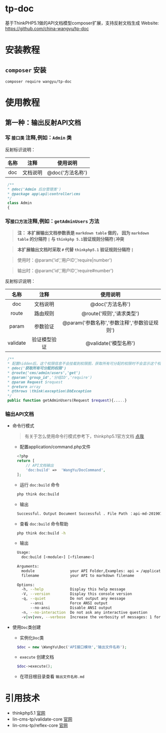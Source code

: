 # tp-doc

基于ThinkPHP5.1做的API文档模型composer扩展，支持反射文档生成
Website: https://github.com/china-wangyu/tp-doc


# 安装教程

## `composer` 安装
 
```composer
composer require wangyu/tp-doc
```

# 使用教程

## 第一种：输出反射API文档

### 写 `接口类` 注释,例如：`Admin` 类

   反射标识说明：
    
   | 名称 | 注释 | 使用说明 |
   | :----: | :----: | :----: |
   | doc | 文档说明 | @doc('方法名称') |
    
   ```php
    /**
    * @doc('Admin 后台管理类')
    * @package app\api\controller\cms
    */
    class Admin
    {
   ```

### 写`接口方法`注释,例如：`getAdminUsers` 方法

   > **注： 本扩展输出文档参数表是 `markdown table` 做的，
   因为 `markdown table` 的分隔符 `|` 与 `thinkphp 5.1`验证规则分隔符`|`冲突**
    
   > **本扩展输出文档时采取 `#` 代替 `thinkphp5.1` 验证规则分隔符 `|`**
    
   > 使用时：@param('id','用户ID','require|number')
    
   > 输出时：@param('id','用户ID','require#number')
    
   反射标识说明：
    
   | 名称 | 注释 | 使用说明 |
   | :----: | :----: | :----: |
   | doc | 文档说明 | @doc('方法名称') |
   | route | 路由规则 | @route('规则','请求类型') |
   | param | 参数验证 | @param('参数名称','参数注释','参数验证规则') |
   | validate | 验证模型验证 | @validate('模型名称') |
    
   ```php
    /**
    * 配置hidden后，这个权限信息不会挂载到权限图，获取所有可分配的权限时不会显示这个权限
    * @doc('获取所有可分配的权限')
    * @route('cms/admin/users','get')
    * @param('group_id','分组ID','require')
    * @param Request $request
    * @return array
    * @throws \think\exception\DbException
    */
    public function getAdminUsers(Request $request){.....}
   ```

### 输出API文档

- 命令行模式 
  
  > 有关于怎么使用命令行模式参考下，thinkphp5.1官方文档 [点我](https://www.kancloud.cn/manual/thinkphp5_1/354146) 
   
  - 配置application/command.php文件
  ```php
    <?php
    return [
        // API文档输出
        'doc:build'	=>	'WangYu/DocCommand',
    ];
  ```
  -  运行 `doc:build` 命令
  ```bash
    php think doc:build
  ```
  - 输出
  ```bash
    Successful. Output Document Successful . File Path ：api-md-20190701141656.md
  ```
  - 查看 `doc:build` 命令帮助
  ```bash
    php think doc:build -h
  ```
  - 输出
  ```bash
    Usage:
      doc:build [<module>] [<filename>]
    
    Arguments:
      module                your API Folder,Examples: api = /application/api [default: "api"]
      filename              your API to markdown filename
      
    Options:
      -h, --help            Display this help message
      -V, --version         Display this console version
      -q, --quiet           Do not output any message
          --ansi            Force ANSI output
          --no-ansi         Disable ANSI output
      -n, --no-interaction  Do not ask any interactive question
      -v|vv|vvv, --verbose  Increase the verbosity of messages: 1 for normal output, 2 for more verbose output and 3 for debug  
  ```
  
- 使用`Doc`类创建

  - 实例化`Doc`类
  ```php
    $doc = new \WangYu\Doc('API接口模块','输出文件名称');
  ```
  - `execute` 创建文档
  ```php
    $doc->execute();
  ```
  - 在项目根目录查看 `输出文件名称.md`
# 引用技术

- thinkphp5.1 [官网](https://www.kancloud.cn/manual/thinkphp5_1)
- lin-cms-tp/validate-core [官网](https://packagist.org/packages/lin-cms-tp/validate-core)
- lin-cms-tp/reflex-core [官网](https://packagist.org/packages/lin-cms-tp/reflex-core)